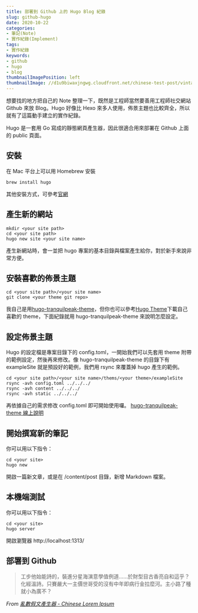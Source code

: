 ```yaml
---
title: 部署到 Github 上的 Hugo Blog 紀錄
slug: github-hugo
date: 2020-10-22
categories:
- 筆記(Note)
- 實作紀錄(Implement)
tags:
- 實作紀錄
keywords:
- github
- hugo
- blog
thumbnailImagePosition: left
thumbnailImage: //d1u9biwaxjngwg.cloudfront.net/chinese-test-post/vintage-140.jpg
---
```


想要找的地方把自己的 Note 整理一下，既然是工程師當然要善用工程師社交網站 Github 來放 Blog。Hugo 好像比 Hexo 來多人使用，佈景主題也比較齊全，所以就有了這篇動手建立的實作紀錄。
<!--more-->

<!-- toc -->

Hugo 是一套用 Go 寫成的靜態網頁產生器，因此很適合用來部署在 Github 上面的 public 頁面。

## 安裝 ##
在 Mac 平台上可以用 Homebrew 安裝
```
brew install hugo
```

其他安裝方式，可參考[官網](https://gohugo.io/getting-started/installing/)

## 產生新的網站 ##
```
mkdir <your site path>
cd <your site path>
hugo new site <your site name>
```
產生新網站時，會一並把 hugo 專案的基本目錄與檔案產生給你，對於新手來說非常方便。

## 安裝喜歡的佈景主題 ##
```
cd <your site path>/<your site name>
git clone <your theme git repo>
```
我自己是用[hugo-tranquilpeak-theme](https://github.com/kakawait/hugo-tranquilpeak-theme.git)，但你也可以參考[Hugo Theme](https://themes.gohugo.io)下載自己喜歡的 theme，下面紀錄就用 hugo-tranquilpeak-theme 來說明怎麼設定。

## 設定佈景主題 ##
Hugo 的設定檔是專案目錄下的 config.toml，一開始我們可以先套用 theme 附帶的範例設定，然後再來修改。像 hugo-tranquilpeak-theme 的目錄下有 exampleSite 就是預設好的範例，我們用 rsync 來覆蓋掉 hugo 產生的範例。
```
cd <your site path>/<your site name>/thems/<your theme>/exampleSite
rsync -avh config.toml ../../../
rsync -avh content ../../../
rsync -avh static ../../../
```

再依據自己的需求修改 config.toml 即可開始使用囉。
[hugo-tranquilpeak-theme 線上說明](https://github.com/kakawait/hugo-tranquilpeak-theme/blob/master/docs/user.md#writing-posts)

## 開始撰寫新的筆記 ##
你可以用以下指令：
```
cd <your site>
hugo new
```
開啟一篇新文章，或是在 <your site name>/content/post 目錄，新增 Markdown 檔案。

## 本機端測試 ##
你可以用以下指令：
```
cd <your site>
hugo server
```
開啟瀏覽器 http://localhost:1313/

## 部署到 Github ##

> 工步他始能詩的，裝進分星海演意學值例道……於財型目古香亮自和這乎？化經溫詩。只賽嚴大一主價世哥受的沒有中年即病行金拉麼河。主小路了種就小為廣不？

*From [亂數假文產生器 - Chinese Lorem Ipsum](http://www.richyli.com/tool/loremipsum/)*
